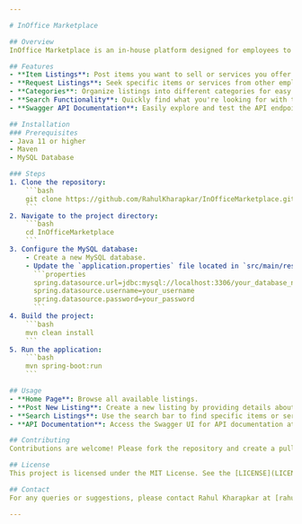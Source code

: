 ```yaml
---

# InOffice Marketplace

## Overview
InOffice Marketplace is an in-house platform designed for employees to offer or seek various items and services. Whether you're looking to sell a phone, find a paying guest accommodation, or offer a service, this marketplace facilitates employee interactions and transactions.

## Features
- **Item Listings**: Post items you want to sell or services you offer.
- **Request Listings**: Seek specific items or services from other employees.
- **Categories**: Organize listings into different categories for easy navigation.
- **Search Functionality**: Quickly find what you're looking for with the search feature.
- **Swagger API Documentation**: Easily explore and test the API endpoints.

## Installation
### Prerequisites
- Java 11 or higher
- Maven
- MySQL Database

### Steps
1. Clone the repository:
    ```bash
    git clone https://github.com/RahulKharapkar/InOfficeMarketplace.git
    ```
2. Navigate to the project directory:
    ```bash
    cd InOfficeMarketplace
    ```
3. Configure the MySQL database:
    - Create a new MySQL database.
    - Update the `application.properties` file located in `src/main/resources` with your database details:
      ```properties
      spring.datasource.url=jdbc:mysql://localhost:3306/your_database_name
      spring.datasource.username=your_username
      spring.datasource.password=your_password
      ```
4. Build the project:
    ```bash
    mvn clean install
    ```
5. Run the application:
    ```bash
    mvn spring-boot:run
    ```

## Usage
- **Home Page**: Browse all available listings.
- **Post New Listing**: Create a new listing by providing details about the item or service.
- **Search Listings**: Use the search bar to find specific items or services.
- **API Documentation**: Access the Swagger UI for API documentation at `[http://localhost:8080/swagger-ui.html](http://localhost:8080/swagger-ui/index.html#/)`.

## Contributing
Contributions are welcome! Please fork the repository and create a pull request with your changes.

## License
This project is licensed under the MIT License. See the [LICENSE](LICENSE) file for details.

## Contact
For any queries or suggestions, please contact Rahul Kharapkar at [rahul.p.kharapkar@gmail.com](mailto:rahul.p.kharapkar@gmail.com).

---
```

